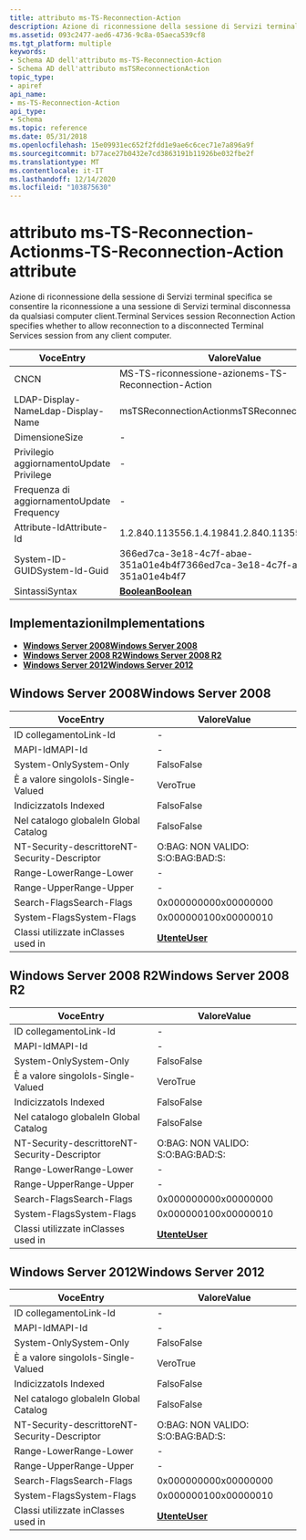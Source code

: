 ```yaml
---
title: attributo ms-TS-Reconnection-Action
description: Azione di riconnessione della sessione di Servizi terminal specifica se consentire la riconnessione a una sessione di Servizi terminal disconnessa da qualsiasi computer client.
ms.assetid: 093c2477-aed6-4736-9c8a-05aeca539cf8
ms.tgt_platform: multiple
keywords:
- Schema AD dell'attributo ms-TS-Reconnection-Action
- Schema AD dell'attributo msTSReconnectionAction
topic_type:
- apiref
api_name:
- ms-TS-Reconnection-Action
api_type:
- Schema
ms.topic: reference
ms.date: 05/31/2018
ms.openlocfilehash: 15e09931ec652f2fdd1e9ae6c6cec71e7a896a9f
ms.sourcegitcommit: b77ace27b0432e7cd3863191b11926be032fbe2f
ms.translationtype: MT
ms.contentlocale: it-IT
ms.lasthandoff: 12/14/2020
ms.locfileid: "103875630"
---
```

# <a name="ms-ts-reconnection-action-attribute"></a><span data-ttu-id="aeb9c-105">attributo ms-TS-Reconnection-Action</span><span class="sxs-lookup"><span data-stu-id="aeb9c-105">ms-TS-Reconnection-Action attribute</span></span>

<span data-ttu-id="aeb9c-106">Azione di riconnessione della sessione di Servizi terminal specifica se consentire la riconnessione a una sessione di Servizi terminal disconnessa da qualsiasi computer client.</span><span class="sxs-lookup"><span data-stu-id="aeb9c-106">Terminal Services session Reconnection Action specifies whether to allow reconnection to a disconnected Terminal Services session from any client computer.</span></span>



| <span data-ttu-id="aeb9c-107">Voce</span><span class="sxs-lookup"><span data-stu-id="aeb9c-107">Entry</span></span> | <span data-ttu-id="aeb9c-108">Valore</span><span class="sxs-lookup"><span data-stu-id="aeb9c-108">Value</span></span> |
|-------------------|--------------------------------------|
| <span data-ttu-id="aeb9c-109">CN</span><span class="sxs-lookup"><span data-stu-id="aeb9c-109">CN</span></span>                | <span data-ttu-id="aeb9c-110">MS-TS-riconnessione-azione</span><span class="sxs-lookup"><span data-stu-id="aeb9c-110">ms-TS-Reconnection-Action</span></span>            |
| <span data-ttu-id="aeb9c-111">LDAP-Display-Name</span><span class="sxs-lookup"><span data-stu-id="aeb9c-111">Ldap-Display-Name</span></span> | <span data-ttu-id="aeb9c-112">msTSReconnectionAction</span><span class="sxs-lookup"><span data-stu-id="aeb9c-112">msTSReconnectionAction</span></span>               |
| <span data-ttu-id="aeb9c-113">Dimensione</span><span class="sxs-lookup"><span data-stu-id="aeb9c-113">Size</span></span>              | \-                                   |
| <span data-ttu-id="aeb9c-114">Privilegio aggiornamento</span><span class="sxs-lookup"><span data-stu-id="aeb9c-114">Update Privilege</span></span>  | \-                                   |
| <span data-ttu-id="aeb9c-115">Frequenza di aggiornamento</span><span class="sxs-lookup"><span data-stu-id="aeb9c-115">Update Frequency</span></span>  | \-                                   |
| <span data-ttu-id="aeb9c-116">Attribute-Id</span><span class="sxs-lookup"><span data-stu-id="aeb9c-116">Attribute-Id</span></span>      | <span data-ttu-id="aeb9c-117">1.2.840.113556.1.4.1984</span><span class="sxs-lookup"><span data-stu-id="aeb9c-117">1.2.840.113556.1.4.1984</span></span>              |
| <span data-ttu-id="aeb9c-118">System-ID-GUID</span><span class="sxs-lookup"><span data-stu-id="aeb9c-118">System-Id-Guid</span></span>    | <span data-ttu-id="aeb9c-119">366ed7ca-3e18-4c7f-abae-351a01e4b4f7</span><span class="sxs-lookup"><span data-stu-id="aeb9c-119">366ed7ca-3e18-4c7f-abae-351a01e4b4f7</span></span> |
| <span data-ttu-id="aeb9c-120">Sintassi</span><span class="sxs-lookup"><span data-stu-id="aeb9c-120">Syntax</span></span>            | [<span data-ttu-id="aeb9c-121">**Boolean**</span><span class="sxs-lookup"><span data-stu-id="aeb9c-121">**Boolean**</span></span>](s-boolean.md)         |



## <a name="implementations"></a><span data-ttu-id="aeb9c-122">Implementazioni</span><span class="sxs-lookup"><span data-stu-id="aeb9c-122">Implementations</span></span>

-   [<span data-ttu-id="aeb9c-123">**Windows Server 2008**</span><span class="sxs-lookup"><span data-stu-id="aeb9c-123">**Windows Server 2008**</span></span>](#windows-server-2008)
-   [<span data-ttu-id="aeb9c-124">**Windows Server 2008 R2**</span><span class="sxs-lookup"><span data-stu-id="aeb9c-124">**Windows Server 2008 R2**</span></span>](#windows-server-2008-r2)
-   [<span data-ttu-id="aeb9c-125">**Windows Server 2012**</span><span class="sxs-lookup"><span data-stu-id="aeb9c-125">**Windows Server 2012**</span></span>](#windows-server-2012)

## <a name="windows-server-2008"></a><span data-ttu-id="aeb9c-126">Windows Server 2008</span><span class="sxs-lookup"><span data-stu-id="aeb9c-126">Windows Server 2008</span></span>



| <span data-ttu-id="aeb9c-127">Voce</span><span class="sxs-lookup"><span data-stu-id="aeb9c-127">Entry</span></span> | <span data-ttu-id="aeb9c-128">Valore</span><span class="sxs-lookup"><span data-stu-id="aeb9c-128">Value</span></span> |
|------------------------|-----------------------------------|
| <span data-ttu-id="aeb9c-129">ID collegamento</span><span class="sxs-lookup"><span data-stu-id="aeb9c-129">Link-Id</span></span>                | \-                                |
| <span data-ttu-id="aeb9c-130">MAPI-Id</span><span class="sxs-lookup"><span data-stu-id="aeb9c-130">MAPI-Id</span></span>                | \-                                |
| <span data-ttu-id="aeb9c-131">System-Only</span><span class="sxs-lookup"><span data-stu-id="aeb9c-131">System-Only</span></span>            | <span data-ttu-id="aeb9c-132">Falso</span><span class="sxs-lookup"><span data-stu-id="aeb9c-132">False</span></span>                             |
| <span data-ttu-id="aeb9c-133">È a valore singolo</span><span class="sxs-lookup"><span data-stu-id="aeb9c-133">Is-Single-Valued</span></span>       | <span data-ttu-id="aeb9c-134">Vero</span><span class="sxs-lookup"><span data-stu-id="aeb9c-134">True</span></span>                              |
| <span data-ttu-id="aeb9c-135">Indicizzato</span><span class="sxs-lookup"><span data-stu-id="aeb9c-135">Is Indexed</span></span>             | <span data-ttu-id="aeb9c-136">Falso</span><span class="sxs-lookup"><span data-stu-id="aeb9c-136">False</span></span>                             |
| <span data-ttu-id="aeb9c-137">Nel catalogo globale</span><span class="sxs-lookup"><span data-stu-id="aeb9c-137">In Global Catalog</span></span>      | <span data-ttu-id="aeb9c-138">Falso</span><span class="sxs-lookup"><span data-stu-id="aeb9c-138">False</span></span>                             |
| <span data-ttu-id="aeb9c-139">NT-Security-descrittore</span><span class="sxs-lookup"><span data-stu-id="aeb9c-139">NT-Security-Descriptor</span></span> | <span data-ttu-id="aeb9c-140">O:BAG: NON VALIDO: S:</span><span class="sxs-lookup"><span data-stu-id="aeb9c-140">O:BAG:BAD:S:</span></span>                      |
| <span data-ttu-id="aeb9c-141">Range-Lower</span><span class="sxs-lookup"><span data-stu-id="aeb9c-141">Range-Lower</span></span>            | \-                                |
| <span data-ttu-id="aeb9c-142">Range-Upper</span><span class="sxs-lookup"><span data-stu-id="aeb9c-142">Range-Upper</span></span>            | \-                                |
| <span data-ttu-id="aeb9c-143">Search-Flags</span><span class="sxs-lookup"><span data-stu-id="aeb9c-143">Search-Flags</span></span>           | <span data-ttu-id="aeb9c-144">0x00000000</span><span class="sxs-lookup"><span data-stu-id="aeb9c-144">0x00000000</span></span>                        |
| <span data-ttu-id="aeb9c-145">System-Flags</span><span class="sxs-lookup"><span data-stu-id="aeb9c-145">System-Flags</span></span>           | <span data-ttu-id="aeb9c-146">0x00000010</span><span class="sxs-lookup"><span data-stu-id="aeb9c-146">0x00000010</span></span>                        |
| <span data-ttu-id="aeb9c-147">Classi utilizzate in</span><span class="sxs-lookup"><span data-stu-id="aeb9c-147">Classes used in</span></span>        | [<span data-ttu-id="aeb9c-148">**Utente**</span><span class="sxs-lookup"><span data-stu-id="aeb9c-148">**User**</span></span>](c-user.md)<br/> |



## <a name="windows-server-2008-r2"></a><span data-ttu-id="aeb9c-149">Windows Server 2008 R2</span><span class="sxs-lookup"><span data-stu-id="aeb9c-149">Windows Server 2008 R2</span></span>



| <span data-ttu-id="aeb9c-150">Voce</span><span class="sxs-lookup"><span data-stu-id="aeb9c-150">Entry</span></span> | <span data-ttu-id="aeb9c-151">Valore</span><span class="sxs-lookup"><span data-stu-id="aeb9c-151">Value</span></span> |
|------------------------|-----------------------------------|
| <span data-ttu-id="aeb9c-152">ID collegamento</span><span class="sxs-lookup"><span data-stu-id="aeb9c-152">Link-Id</span></span>                | \-                                |
| <span data-ttu-id="aeb9c-153">MAPI-Id</span><span class="sxs-lookup"><span data-stu-id="aeb9c-153">MAPI-Id</span></span>                | \-                                |
| <span data-ttu-id="aeb9c-154">System-Only</span><span class="sxs-lookup"><span data-stu-id="aeb9c-154">System-Only</span></span>            | <span data-ttu-id="aeb9c-155">Falso</span><span class="sxs-lookup"><span data-stu-id="aeb9c-155">False</span></span>                             |
| <span data-ttu-id="aeb9c-156">È a valore singolo</span><span class="sxs-lookup"><span data-stu-id="aeb9c-156">Is-Single-Valued</span></span>       | <span data-ttu-id="aeb9c-157">Vero</span><span class="sxs-lookup"><span data-stu-id="aeb9c-157">True</span></span>                              |
| <span data-ttu-id="aeb9c-158">Indicizzato</span><span class="sxs-lookup"><span data-stu-id="aeb9c-158">Is Indexed</span></span>             | <span data-ttu-id="aeb9c-159">Falso</span><span class="sxs-lookup"><span data-stu-id="aeb9c-159">False</span></span>                             |
| <span data-ttu-id="aeb9c-160">Nel catalogo globale</span><span class="sxs-lookup"><span data-stu-id="aeb9c-160">In Global Catalog</span></span>      | <span data-ttu-id="aeb9c-161">Falso</span><span class="sxs-lookup"><span data-stu-id="aeb9c-161">False</span></span>                             |
| <span data-ttu-id="aeb9c-162">NT-Security-descrittore</span><span class="sxs-lookup"><span data-stu-id="aeb9c-162">NT-Security-Descriptor</span></span> | <span data-ttu-id="aeb9c-163">O:BAG: NON VALIDO: S:</span><span class="sxs-lookup"><span data-stu-id="aeb9c-163">O:BAG:BAD:S:</span></span>                      |
| <span data-ttu-id="aeb9c-164">Range-Lower</span><span class="sxs-lookup"><span data-stu-id="aeb9c-164">Range-Lower</span></span>            | \-                                |
| <span data-ttu-id="aeb9c-165">Range-Upper</span><span class="sxs-lookup"><span data-stu-id="aeb9c-165">Range-Upper</span></span>            | \-                                |
| <span data-ttu-id="aeb9c-166">Search-Flags</span><span class="sxs-lookup"><span data-stu-id="aeb9c-166">Search-Flags</span></span>           | <span data-ttu-id="aeb9c-167">0x00000000</span><span class="sxs-lookup"><span data-stu-id="aeb9c-167">0x00000000</span></span>                        |
| <span data-ttu-id="aeb9c-168">System-Flags</span><span class="sxs-lookup"><span data-stu-id="aeb9c-168">System-Flags</span></span>           | <span data-ttu-id="aeb9c-169">0x00000010</span><span class="sxs-lookup"><span data-stu-id="aeb9c-169">0x00000010</span></span>                        |
| <span data-ttu-id="aeb9c-170">Classi utilizzate in</span><span class="sxs-lookup"><span data-stu-id="aeb9c-170">Classes used in</span></span>        | [<span data-ttu-id="aeb9c-171">**Utente**</span><span class="sxs-lookup"><span data-stu-id="aeb9c-171">**User**</span></span>](c-user.md)<br/> |



## <a name="windows-server-2012"></a><span data-ttu-id="aeb9c-172">Windows Server 2012</span><span class="sxs-lookup"><span data-stu-id="aeb9c-172">Windows Server 2012</span></span>



| <span data-ttu-id="aeb9c-173">Voce</span><span class="sxs-lookup"><span data-stu-id="aeb9c-173">Entry</span></span> | <span data-ttu-id="aeb9c-174">Valore</span><span class="sxs-lookup"><span data-stu-id="aeb9c-174">Value</span></span> |
|------------------------|-----------------------------------|
| <span data-ttu-id="aeb9c-175">ID collegamento</span><span class="sxs-lookup"><span data-stu-id="aeb9c-175">Link-Id</span></span>                | \-                                |
| <span data-ttu-id="aeb9c-176">MAPI-Id</span><span class="sxs-lookup"><span data-stu-id="aeb9c-176">MAPI-Id</span></span>                | \-                                |
| <span data-ttu-id="aeb9c-177">System-Only</span><span class="sxs-lookup"><span data-stu-id="aeb9c-177">System-Only</span></span>            | <span data-ttu-id="aeb9c-178">Falso</span><span class="sxs-lookup"><span data-stu-id="aeb9c-178">False</span></span>                             |
| <span data-ttu-id="aeb9c-179">È a valore singolo</span><span class="sxs-lookup"><span data-stu-id="aeb9c-179">Is-Single-Valued</span></span>       | <span data-ttu-id="aeb9c-180">Vero</span><span class="sxs-lookup"><span data-stu-id="aeb9c-180">True</span></span>                              |
| <span data-ttu-id="aeb9c-181">Indicizzato</span><span class="sxs-lookup"><span data-stu-id="aeb9c-181">Is Indexed</span></span>             | <span data-ttu-id="aeb9c-182">Falso</span><span class="sxs-lookup"><span data-stu-id="aeb9c-182">False</span></span>                             |
| <span data-ttu-id="aeb9c-183">Nel catalogo globale</span><span class="sxs-lookup"><span data-stu-id="aeb9c-183">In Global Catalog</span></span>      | <span data-ttu-id="aeb9c-184">Falso</span><span class="sxs-lookup"><span data-stu-id="aeb9c-184">False</span></span>                             |
| <span data-ttu-id="aeb9c-185">NT-Security-descrittore</span><span class="sxs-lookup"><span data-stu-id="aeb9c-185">NT-Security-Descriptor</span></span> | <span data-ttu-id="aeb9c-186">O:BAG: NON VALIDO: S:</span><span class="sxs-lookup"><span data-stu-id="aeb9c-186">O:BAG:BAD:S:</span></span>                      |
| <span data-ttu-id="aeb9c-187">Range-Lower</span><span class="sxs-lookup"><span data-stu-id="aeb9c-187">Range-Lower</span></span>            | \-                                |
| <span data-ttu-id="aeb9c-188">Range-Upper</span><span class="sxs-lookup"><span data-stu-id="aeb9c-188">Range-Upper</span></span>            | \-                                |
| <span data-ttu-id="aeb9c-189">Search-Flags</span><span class="sxs-lookup"><span data-stu-id="aeb9c-189">Search-Flags</span></span>           | <span data-ttu-id="aeb9c-190">0x00000000</span><span class="sxs-lookup"><span data-stu-id="aeb9c-190">0x00000000</span></span>                        |
| <span data-ttu-id="aeb9c-191">System-Flags</span><span class="sxs-lookup"><span data-stu-id="aeb9c-191">System-Flags</span></span>           | <span data-ttu-id="aeb9c-192">0x00000010</span><span class="sxs-lookup"><span data-stu-id="aeb9c-192">0x00000010</span></span>                        |
| <span data-ttu-id="aeb9c-193">Classi utilizzate in</span><span class="sxs-lookup"><span data-stu-id="aeb9c-193">Classes used in</span></span>        | [<span data-ttu-id="aeb9c-194">**Utente**</span><span class="sxs-lookup"><span data-stu-id="aeb9c-194">**User**</span></span>](c-user.md)<br/> |



 

 





